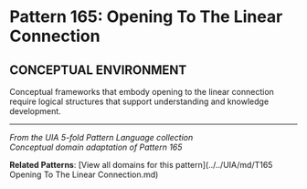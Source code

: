 # Pattern 165: Opening To The Linear Connection

## CONCEPTUAL ENVIRONMENT

Conceptual frameworks that embody opening to the linear connection require logical structures that support understanding and knowledge development.

---

*From the UIA 5-fold Pattern Language collection*  
*Conceptual domain adaptation of Pattern 165*

**Related Patterns**: [View all domains for this pattern](../../UIA/md/T165 Opening To The Linear Connection.md)